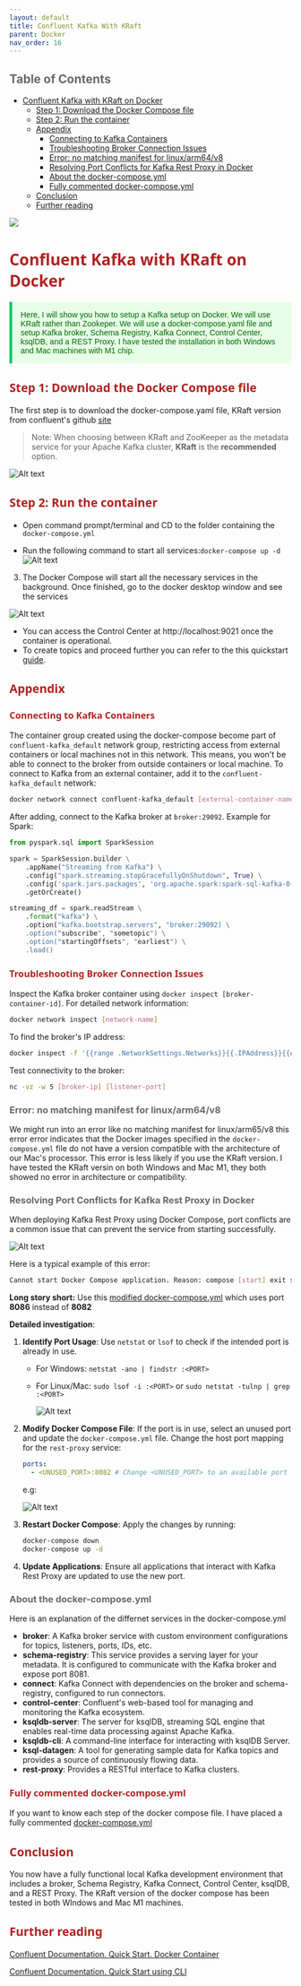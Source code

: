 ```yaml
---
layout: default
title: Confluent Kafka With KRaft
parent: Docker
nav_order: 16
---
```

## <span style="color: DimGray;">Table of Contents</span>

- [Confluent Kafka with KRaft on Docker](#confluent-kafka-with-kraft-on-docker)
  - [Step 1: Download the Docker Compose file](#step-1-download-the-docker-compose-file)
  - [Step 2: Run the container](#step-2-run-the-container)
  - [Appendix](#appendix)
    - [Connecting to Kafka Containers](#connecting-to-kafka-containers)
    - [Troubleshooting Broker Connection Issues](#troubleshooting-broker-connection-issues)
    - [Error: no matching manifest for linux/arm64/v8](#error-no-matching-manifest-for-linuxarm64v8)
    - [Resolving Port Conflicts for Kafka Rest Proxy in Docker](#resolving-port-conflicts-for-kafka-rest-proxy-in-docker)
    - [About the docker-compose.yml](#about-the-docker-composeyml)
    - [Fully commented docker-compose.yml](#fully-commented-docker-composeyml)
  - [Conclusion](#conclusion)
  - [Further reading](#further-reading)

![](images/2024-08-19-14-21-02.png)

#  <span style="color: FireBrick; font-family: Segoe UI, sans-serif;">Confluent Kafka with KRaft on Docker</span>


<p style="color: #006600; font-family: 'Trebuchet MS', Helvetica, sans-serif; background-color: #e6ffe6; padding: 15px; border-left: 5px solid #00cc66;">
Here, I will show you how to setup a Kafka setup on Docker. We will use KRaft rather than Zookeper. We will use a docker-compose.yaml file and setup Kafka broker, Schema Registry, Kafka Connect, Control Center, ksqlDB, and a REST Proxy. I have tested the installation in both Windows and Mac machines with M1 chip.
</p>


##  <span style="color: FireBrick; font-family: Segoe UI, sans-serif;">Step 1: Download the Docker Compose file</span>

The first step is to download the docker-compose.yaml file, KRaft version from confluent's github [site](https://github.com/confluentinc/cp-all-in-one/blob/7.5.1-post/cp-all-in-one-kraft/docker-compose.yml)

> Note: When choosing between KRaft and ZooKeeper as the metadata service for your Apache Kafka cluster, **KRaft** is the **recommended** option.

![Alt text](images/image.png)
   
##  <span style="color: FireBrick; font-family: Segoe UI, sans-serif;">Step 2: Run the container</span>

- Open command prompt/terminal and CD to the folder containing the `docker-compose.yml`

-  Run the following command to start all services:`docker-compose up -d`
  ![Alt text](images/image-1.png)

3. The Docker Compose will start all the necessary services in the background. Once finished, go to the docker desktop window and see the services

  ![Alt text](images/image-4.png)

-  You can access the Control Center at http://localhost:9021 once the container is operational.
- To create topics and proceed further you can refer to the  this quickstart [guide](https://docs.confluent.io/platform/current/platform-quickstart.html#cp-quickstart-step-1).

##  <span style="color: FireBrick; font-family: Segoe UI, sans-serif;">Appendix</span>


###  <span style="color: FireBrick; font-family: Segoe UI, sans-serif;">Connecting to Kafka Containers</span>

The container group created using the docker-compose become part of  `confluent-kafka_default` network group, restricting access from external containers or local machines not in this network. This means, you won't be able to connect to the broker from outside containers or local machine. To connect to Kafka from an external container, add it to the `confluent-kafka_default` network:

```bash
docker network connect confluent-kafka_default [external-container-name-or-id]
```

After adding, connect to the Kafka broker at `broker:29092`. Example for Spark:

```python
from pyspark.sql import SparkSession

spark = SparkSession.builder \
    .appName("Streaming from Kafka") \
    .config("spark.streaming.stopGracefullyOnShutdown", True) \
    .config('spark.jars.packages', 'org.apache.spark:spark-sql-kafka-0-10_2.12:3.3.0') \
    .getOrCreate()

streaming_df = spark.readStream \
    .format("kafka") \
    .option("kafka.bootstrap.servers", "broker:29092) \
    .option("subscribe", "sometopic") \
    .option("startingOffsets", "earliest") \
    .load()
```

###  <span style="color: FireBrick; font-family: Segoe UI, sans-serif;">Troubleshooting Broker Connection Issues</span>

Inspect the Kafka broker container using `docker inspect [broker-container-id]`. For detailed network information:

```bash
docker network inspect [network-name]
```

To find the broker's IP address:

```bash
docker inspect -f '{{range .NetworkSettings.Networks}}{{.IPAddress}}{{end}}' [container-name-or-id]
```

Test connectivity to the broker:

```bash
nc -vz -w 5 [broker-ip] [listener-port]
```

### <span style="color: DimGray;">Error: no matching manifest for linux/arm64/v8</span>

We might run into an error like no matching manifest for linux/arm65/v8 this error error indicates that the Docker images specified in the `docker-compose.yml` file do not have a version compatible with the architecture of our Mac's processor. This error is less likely if you use the KRaft version. I have tested the KRaft versin on both Windows and Mac M1, they both showed no error in architecture or compatibility.

### <span style="color: DimGray;">Resolving Port Conflicts for Kafka Rest Proxy in Docker</span> 

When deploying Kafka Rest Proxy using Docker Compose, port conflicts are a common issue that can prevent the service from starting successfully. 

![Alt text](images/image-2.png)

Here is a typical example of this error:

```bash
Cannot start Docker Compose application. Reason: compose [start] exit status 1. Container broker Starting Container broker Started Container schema-registry Starting Container schema-registry Started Container rest-proxy Starting Container connect Starting Container connect Started Error response from daemon: Ports are not available: exposing port TCP 0.0.0.0:8082 -> 0.0.0.0:0: listen tcp 0.0.0.0:8082: bind: An attempt was made to access a socket in a way forbidden by its access permissions.
```

**Long story short:** Use this  [modified docker-compose.yml](docker-compose.yml) which uses port **8086** instead of **8082**

**Detailed investigation**:

1. **Identify Port Usage**: Use `netstat` or `lsof` to check if the intended port is already in use.

   - For Windows: `netstat -ano | findstr :<PORT>`
   - For Linux/Mac: `sudo lsof -i :<PORT>` or `sudo netstat -tulnp | grep :<PORT>`

      ![Alt text](images/image-3.png)

2. **Modify Docker Compose File**: If the port is in use, select an unused port and update the `docker-compose.yml` file. Change the host port mapping for the `rest-proxy` service:

   ```yaml
   ports:
     - <UNUSED_PORT>:8082 # Change <UNUSED_PORT> to an available port on your host
   ```

   e.g:

    ![Alt text](images/image-5.png)

3. **Restart Docker Compose**: Apply the changes by running:

   ```bash
   docker-compose down
   docker-compose up -d
   ```

4. **Update Applications**: Ensure all applications that interact with Kafka Rest Proxy are updated to use the new port.

### <span style="color: DimGray;">About the docker-compose.yml</span> 

Here is an explanation of the differnet services in the docker-compose.yml

- **broker**: A Kafka broker service with custom environment configurations for topics, listeners, ports, IDs, etc.
- **schema-registry**: This service provides a serving layer for your metadata. It is configured to communicate with the Kafka broker and expose port 8081.
- **connect**: Kafka Connect with dependencies on the broker and schema-registry, configured to run connectors.
- **control-center**: Confluent's web-based tool for managing and monitoring the Kafka ecosystem.
- **ksqldb-server**: The server for ksqlDB, streaming SQL engine that enables real-time data processing against Apache Kafka.
- **ksqldb-cli**: A command-line interface for interacting with ksqlDB Server.
- **ksql-datagen**: A tool for generating sample data for Kafka topics and provides a source of continuously flowing data.
- **rest-proxy**: Provides a RESTful interface to Kafka clusters.

###  <span style="color: FireBrick; font-family: Segoe UI, sans-serif;">Fully commented docker-compose.yml</span>

If you want to know each step of the docker compose file. I have placed a fully commented [docker-compose.yml](docker-compose-commented.yml)

##  <span style="color: FireBrick; font-family: Segoe UI, sans-serif;">Conclusion</span>

You now have a fully functional local Kafka development environment that includes a broker, Schema Registry, Kafka Connect, Control Center, ksqlDB, and a REST Proxy. The KRaft version of the docker compose has been tested in both WIndows and Mac M1 machines.

##  <span style="color: FireBrick; font-family: Segoe UI, sans-serif;">Further reading</span>

[Confluent Documentation. Quick Start. Docker Container](https://docs.confluent.io/platform/current/platform-quickstart.html#cp-quickstart-step-1)

[Confluent Documentation. Quick Start using CLI](https://developer.confluent.io/quickstart/kafka-local/?_gl=1*1hbigt8*_ga*MzYyMDI3ODc1LjE2OTkyODY3MTE.*_ga_D2D3EGKSGD*MTY5OTMzMTY0Ni41LjEuMTY5OTM0MDk0MS40MC4wLjA.)



